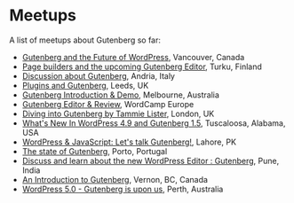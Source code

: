 # Meetups

A list of meetups about Gutenberg so far:

- [Gutenberg and the Future of WordPress](https://www.meetup.com/Vancouver-WordPress-Meetup-Group/events/241575161/), Vancouver, Canada
- [Page builders and the upcoming Gutenberg Editor](https://www.meetup.com/Turku-WordPress-Meetup/events/241195076/), Turku, Finland
- [Discussion about Gutenberg](https://www.facebook.com/events/278785795934302/), Andria, Italy
- [Plugins and Gutenberg](https://wpleeds.co.uk/events/plugins-gutenberg-wordpress-leeds-july-2017/), Leeds, UK
- [Gutenberg Introduction & Demo](https://www.meetup.com/WordPress-Melbourne/events/241543639/), Melbourne, Australia
- [Gutenberg Editor & Review](https://wpmeetups.de/termin/29-wp-meetup-stuttgart-gutenberg-editor-rueckblick-wordcamp-europe/), WordCamp Europe
- [Diving into Gutenberg by Tammie Lister](https://www.meetup.com/Big-Media-Enterprise-WordPress-London-Meetup/events/243302081/), London, UK
- [What's New In WordPress 4.9 and Gutenberg 1.5](https://www.meetup.com/Tuscaloosa-WordPress-Meetup/events/244584939/), Tuscaloosa, Alabama, USA
- [WordPress & JavaScript: Let's talk Gutenberg!](https://www.meetup.com/WordPress-Lahore/events/246446478/), Lahore, PK
- [The state of Gutenberg](https://www.meetup.com/WP-Porto/events/245585131/), Porto, Portugal
- [Discuss and learn about the new WordPress Editor : Gutenberg](https://www.meetup.com/Pune-WordPress-Knowledge-Exchange/events/248496830/), Pune, India
- [An Introduction to Gutenberg](https://www.meetup.com/Okanagan-WordPress-Meetup/events/249167218/), Vernon, BC, Canada
- [WordPress 5.0 - Gutenberg is upon us](https://www.meetup.com/WordPress-Perth/events/249490075/), Perth, Australia
